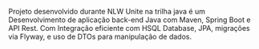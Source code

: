 Projeto desenvolvido durante NLW Unite na trilha java
é um Desenvolvimento de aplicação back-end Java com Maven, Spring Boot e API Rest. 
Com Integração eficiente com HSQL Database, JPA, migrações via Flyway, e uso de DTOs para manipulação de dados.
